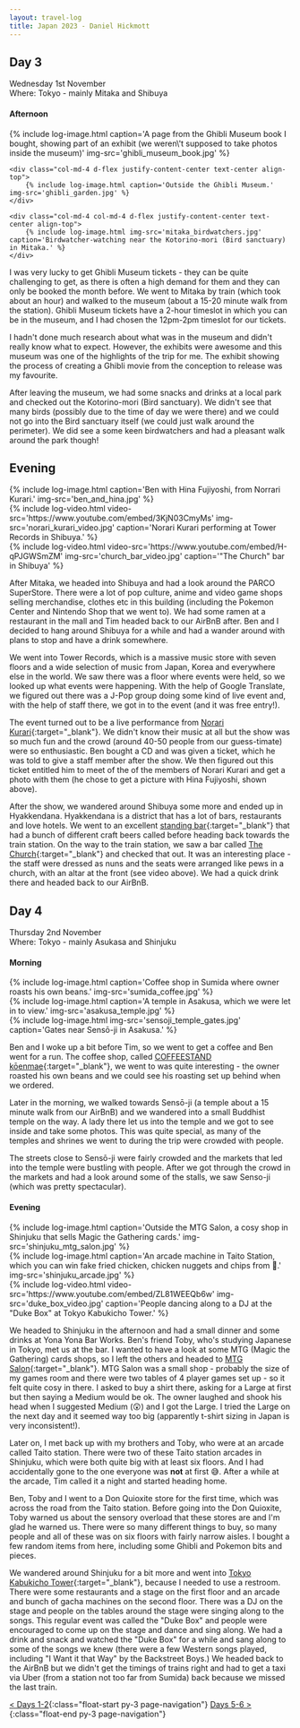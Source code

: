```yaml
---
layout: travel-log
title: Japan 2023 - Daniel Hickmott
---
```


## Day 3

<span class="day-details">Wednesday 1st November</span><br>
<span class="day-details">Where: Tokyo - mainly Mitaka and Shibuya</span>

#### Afternoon

<div class="row my-3">
    <div class="col-md-4 d-flex justify-content-center text-center align-top">
        {% include log-image.html caption='A page from the Ghibli Museum book I bought, showing part of an exhibit (we weren\'t supposed to take photos inside the museum)' img-src='ghibli_museum_book.jpg' %}
    </div>

    <div class="col-md-4 d-flex justify-content-center text-center align-top">
        {% include log-image.html caption='Outside the Ghibli Museum.' img-src='ghibli_garden.jpg' %}
    </div>

    <div class="col-md-4 col-md-4 d-flex justify-content-center text-center align-top">
        {% include log-image.html img-src='mitaka_birdwatchers.jpg' caption='Birdwatcher-watching near the Kotorino-mori (Bird sanctuary) in Mitaka.' %}
    </div>
</div>

I was very lucky to get Ghibli Museum tickets - they can be quite challenging to get, as there is often a high demand for them and they can only be booked the month before.
We went to Mitaka by train (which took about an hour) and walked to the museum (about a 15-20 minute walk from the station).
Ghibli Museum tickets have a 2-hour timeslot in which you can be in the museum, and I had chosen the 12pm-2pm timeslot for our tickets.

I hadn't done much research about what was in the museum and didn't really know what to expect.
However, the exhibits were awesome and this museum was one of the highlights of the trip for me.
The exhibit showing the process of creating a Ghibli movie from the conception to release was my favourite.

After leaving the museum, we had some snacks and drinks at a local park and checked out the Kotorino-mori (Bird sanctuary).
We didn't see that many birds (possibly due to the time of day we were there) and we could not go into the Bird sanctuary itself (we could just walk around the perimeter).
We did see a some keen birdwatchers and had a pleasant walk around the park though!

## Evening

<div class="row my-3">
    <div class="col-md-4 d-flex justify-content-center text-center align-top">
        {% include log-image.html caption='Ben with Hina Fujiyoshi, from Norrari Kurari.' img-src='ben_and_hina.jpg' %}
    </div>
    <div class="col-md-4 col-md-4 d-flex justify-content-center text-center align-top">
        {% include log-video.html video-src='https://www.youtube.com/embed/3KjN03CmyMs' img-src='norari_kurari_video.jpg' caption='Norari Kurari performing at Tower Records in Shibuya.' %}
    </div>
    <div class="col-md-4 col-md-4 d-flex justify-content-center text-center align-top">
        {% include log-video.html video-src='https://www.youtube.com/embed/H-qPJGWSmZM' img-src='church_bar_video.jpg' caption='"The Church" bar in Shibuya' %}
    </div>
</div>

After Mitaka, we headed into Shibuya and had a look around the PARCO SuperStore. 
There were a lot of pop culture, anime and video game shops selling merchandise, clothes etc in this building (including the Pokemon Center and Nintendo Shop that we went to).
We had some ramen at a restaurant in the mall and Tim headed back to our AirBnB after.
Ben and I decided to hang around Shibuya for a while and had a wander around with plans to stop and have a drink somewhere.

We went into Tower Records, which is a massive music store with seven floors and a wide selection of music from Japan, Korea and everywhere else in the world.
We saw there was a floor where events were held, so we looked up what events were happening.
With the help of Google Translate, we figured out there was a J-Pop group doing some kind of live event and, with the help of staff there, we got in to the event (and it was free entry!).

The event turned out to be a live performance from [Norari Kurari](https://jpop.fandom.com/wiki/Norari_Kurari){:target="_blank"}.
We didn't know their music at all but the show was so much fun and the crowd (around 40-50 people from our guess-timate) were so enthusiastic.
Ben bought a CD and was given a ticket, which he was told to give a staff member after the show.
We then figured out this ticket entitled him to meet of the of the members of Norari Kurari and get a photo with them (he chose to get a picture with Hina Fujiyoshi, shown above).

After the show, we wandered around Shibuya some more and ended up in Hyakkendana.
Hyakkendana is a district that has a lot of bars, restaurants and love hotels.
We went to an excellent [standing bar](https://g.co/kgs/rxjDN7){:target="_blank"} that had a bunch of different craft beers called before heading back towards the train station.
On the way to the train station, we saw a bar called [The Church](https://www.google.com/maps/place/Dogenzaka+Church+-The+Church-/@35.6585972,139.6969009,15z/data=!4m6!3m5!1s0x60188d5811612fbf:0x8aa9b26f088ad26f!8m2!3d35.6585972!4d139.6969009!16s%2Fg%2F11spmnkz63?entry=ttu){:target="_blank"} and checked that out.
It was an interesting place - the staff were dressed as nuns and the seats were arranged like pews in a church, with an altar at the front (see video above).
We had a quick drink there and headed back to our AirBnB.


## Day 4

<span class="day-details">Thursday 2nd November</span><br>
<span class="day-details">Where: Tokyo - mainly Asukasa and Shinjuku</span>

#### Morning

<div class="row my-3">
    <div class="col-md-4 d-flex justify-content-center align-top">
        {% include log-image.html caption='Coffee shop in Sumida where owner roasts his own beans.' img-src='sumida_coffee.jpg' %}
    </div>
    <div class="col-md-4 d-flex justify-content-center align-top">
        {% include log-image.html caption='A temple in Asakusa, which we were let in to view.' img-src='asakusa_temple.jpg' %}
    </div>
    <div class="col-md-4 col-md-4 d-flex justify-content-center align-top">
        {% include log-image.html img-src='sensoji_temple_gates.jpg' caption='Gates near Sensō-ji in Asakusa.' %}
    </div>
</div>

Ben and I woke up a bit before Tim, so we went to get a coffee and Ben went for a run.
The coffee shop, called [COFFEESTAND kōenmae](https://www.google.com/maps/place/COFFEESTAND+k%C5%8Denmae/@35.7066087,139.8064312,18.22z/data=!4m6!3m5!1s0x60188f726591fc33:0x2edacff4fc136506!8m2!3d35.7065289!4d139.8062839!16s%2Fg%2F11qg2xk420?entry=ttu){:target="_blank"}, we went to was quite interesting - the owner roasted his own beans and we could see his roasting set up behind when we ordered.

Later in the morning, we walked towards Sensō-ji (a temple about a 15 minute walk from our AirBnB) and we wandered into a small Buddhist temple on the way.
A lady there let us into the temple and we got to see inside and take some photos.
This was quite special, as many of the temples and shrines we went to during the trip were crowded with people.

The streets close to Sensō-ji were fairly crowded and the markets that led into the temple were bustling with people.
After we got through the crowd in the markets and had a look around some of the stalls, we saw Senso-ji (which was pretty spectacular).

#### Evening

<div class="row my-3">
    <div class="col-md-4 d-flex justify-content-center align-top">
        {% include log-image.html caption='Outside the MTG Salon, a cosy shop in Shinjuku that sells Magic the Gathering cards.' img-src='shinjuku_mtg_salon.jpg' %}
    </div>
    <div class="col-md-4 d-flex justify-content-center align-top">
        {% include log-image.html caption='An arcade machine in Taito Station, which you can win fake fried chicken, chicken nuggets and chips from 👀.' img-src='shinjuku_arcade.jpg' %}
    </div>
    <div class="col-md-4 col-md-4 d-flex justify-content-center align-top">
        {% include log-video.html video-src='https://www.youtube.com/embed/ZL81WEEQb6w' img-src='duke_box_video.jpg' caption='People dancing along to a DJ at the "Duke Box" at Tokyo Kabukicho Tower.' %}
    </div>
</div>


We headed to Shinjuku in the afternoon and had a small dinner and some drinks at Yona Yona Bar Works.
Ben's friend Toby, who's studying Japanese in Tokyo, met us at the bar.
I wanted to have a look at some MTG (Magic the Gathering) cards shops, so I left the others and headed to [MTG Salon](https://www.google.com/maps/place/MTG+SALON+TOKYO/@35.6887054,139.6947349,17z/data=!3m2!4b1!5s0x60188cd172424c6f:0xe93e8b33a1b7ce6e!4m6!3m5!1s0x60188dab5c3efa05:0xdd6c59ce5696931d!8m2!3d35.6887054!4d139.6973098!16s%2Fg%2F11s240wz1c?entry=ttu){:target="_blank"}.
MTG Salon was a small shop - probably the size of my games room and there were two tables of 4 player games set up - so it felt quite cosy in there.
I asked to buy a shirt there, asking for a Large at first but then saying a Medium would be ok. 
The owner laughed and shook his head when I suggested Medium (😲) and I got the Large.
I tried the Large on the next day and it seemed way too big (apparently t-shirt sizing in Japan is very inconsistent!).

Later on, I met back up with my brothers and Toby, who were at an arcade called Taito station.
There were two of these Taito station arcades in Shinjuku, which were both quite big with at least six floors.
And I had accidentally gone to the one everyone was **not** at first 😅.
After a while at the arcade, Tim called it a night and started heading home.

Ben, Toby and I went to a Don Quioxite store for the first time, which was across the road from the Taito station.
Before going into the Don Quioxite, Toby warned us about the sensory overload that these stores are and I'm glad he warned us.
There were so many different things to buy, so many people and all of these was on six floors with fairly narrow aisles.
I bought a few random items from here, including some Ghibli and Pokemon bits and pieces.

We wandered around Shinjuku for a bit more and went into [Tokyo Kabukicho Tower](https://www.google.com/maps/place/Tokyu+Kabukicho+Tower/@35.6957513,139.7005894,15z/data=!4m2!3m1!1s0x0:0xd47e0ccc16555ea9?sa=X&ved=2ahUKEwiY5oeyt_eCAxUWklYBHdG7AdwQ_BJ6BAgOEAA){:target="_blank"}, because I needed to use a restroom.
There were some restaurants and a stage on the first floor and an arcade and bunch of gacha machines on the second floor.
There was a DJ on the stage and people on the tables around the stage were singing along to the songs.
This regular event was called the "Duke Box" and people were encouraged to come up on the stage and dance and sing along.
We had a drink and snack and watched the "Duke Box" for a while and sang along to some of the songs we knew (there were a few Western songs played, including "I Want it that Way" by the Backstreet Boys.)
We headed back to the AirBnB but we didn't get the timings of trains right and had to get a taxi via Uber (from a station not too far from Sumida) back because we missed the last train.

[< Days 1-2](tokyo-1){:class="float-start py-3 page-navigation"}
[Days 5-6 >](tokyo-3){:class="float-end py-3 page-navigation"}
